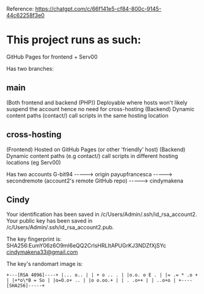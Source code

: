 Reference: https://chatgpt.com/c/66f141e5-cf84-800c-9145-44c62258f3e0

# This project runs as such:

GitHub Pages for frontend + Serv00<OR other host for serving dynamic content>

Has two branches:

## main

(Both frontend and backend (PHP)) Deployable where hosts won't likely suspend the account hence no need for cross-hosting
(Backend) Dynamic content paths (contact/) call scripts in the same hosting location

## cross-hosting

(Frontend) Hosted on GitHub Pages (or other 'friendly' host)
(Backend) Dynamic content paths (e.g contact/) call scripts in different hosting locations (eg Serv00)

Has two accounts
G-bit94 -----> origin
payupfrancesca -----> secondremote (account2's remote GitHub repo) -----> cindymakena

## Cindy

Your identification has been saved in /c/Users/Admin/.ssh/id_rsa_account2.
Your public key has been saved in /c/Users/Admin/.ssh/id_rsa_account2.pub.

The key fingerprint is:
SHA256:EumY06z6O9ml6eQQ2CrlsHRLItAPUGrKJ3NDZfXjSYc cindymakena33@gmail.com

The key's randomart image is:

`+---[RSA 4096]----+
|... o.. |
| + o .. . |
|o.o. o E . |
|= .= * .o + |
|+*o\*B = So |
|o=O.o+ .. |
|o o.oo.+ |
| . .o++ |
| ..o+o |
+----[SHA256]-----+`
